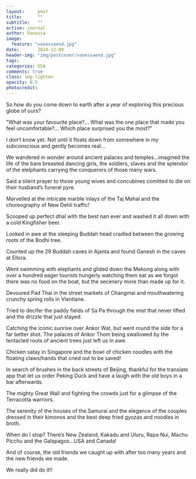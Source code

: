 ```yaml
---
layout:     post
title:      ""
subtitle:   ""
active: journal
author: Vanessa
image:
  feature: "vanessaend.jpg"
date:       2024-12-09
header-img: "img/postcover/vanessaend.jpg"
tags: 
categories: USA 
comments: true
class: img-lighten 
opacity: 0.5
photocredit:
---
```


So how do you come down to earth after a year of exploring this precious globe of ours?

"What was your favourite place?… What was the one place that made you feel uncomfortable?… Which place surprised you the most?"

I don’t know yet. Not until it floats down from somewhere in my subconscious and gently becomes real…


We wandered in wonder around ancient palaces and temples…imagined the life of the bare breasted dancing girls, the soldiers, slaves and the splendor of the elelphants carrying the conquerors of those many wars. 

Said a silent prayer to those young wives and concubines comitted to die on their husband’s funeral pyre.

Marvelled at the intricate marble inlays of the Taj Mahal and the choreography of New Dehli traffic!

Scooped up perfect dhal with the best nan ever and washed it all down with a cold 	Kingfisher beer. 

Looked in awe at the sleeping Buddah head cradled between the growing roots of the Bodhi tree.

Counted up the 29 Buddah caves in Ajanta and found Ganesh in the caves at Ellora.

Went swimming with elephants and glided down the Mekong along with over a hundred eager tourists hungerly watching them eat as we forgot there was no food on the boat, but the secenery more than made up for it.

Devoured Pad Thai in the street markets of Changmai and mouthwatering crunchy spring rolls in Vientiane.

Tried to decifer the paddy fields of Sa Pa through the mist that never lifted and the drizzle that just stayed.

Catching the iconic sunrise over Ankor Wat, but went round the side for a far better shot. The palaces of Ankor Thom being swallowed by the tentacled roots of ancient trees just left us in awe. 

Chicken satay in Singapore and the bowl of chicken noodles with the floating claws/hands that cried out to be saved!

In search of brushes in the back streets of Beijing, thankful for the translate app that let us order Peking Duck and have a laugh with the old boys in a bar afterwards.

The mighty Great Wall and fighting the crowds just for a glimpse of the Terracotta warriors. 

The serenity of the houses of the Samurai and the elegance of the couples dressed in their kimonos and the best deep fried gyozas and noodles in broth.

When do I stop?  There’s  New Zealand, Kakadu and Uluru, Rapa Nui, Machu Picchu
and the Galapagos…USA and Canada!

And of course, the old friends we caught up with after too many years and the new friends we made.

We really did do it!!
